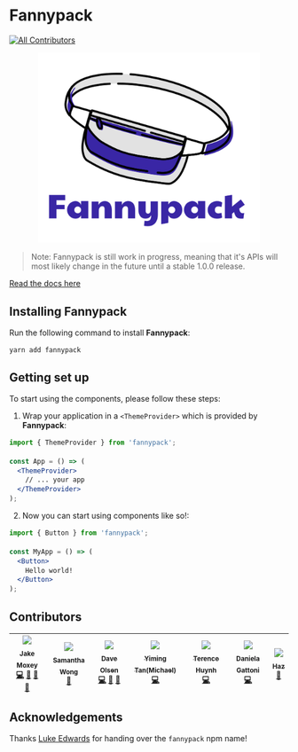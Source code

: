 # Fannypack
[![All Contributors](https://img.shields.io/badge/all_contributors-7-orange.svg?style=flat-square)](#contributors)

<p align="center"><img src="./fannypack.png" width="400px"></img></p>

> Note: Fannypack is still work in progress, meaning that it's APIs will most likely change in the future until a stable 1.0.0 release.

[Read the docs here](https://fannypack.style)

## Installing Fannypack

Run the following command to install **Fannypack**:

```curl
yarn add fannypack
```

## Getting set up

To start using the components, please follow these steps:

1. Wrap your application in a `<ThemeProvider>` which is provided by **Fannypack**:

```jsx
import { ThemeProvider } from 'fannypack';

const App = () => (
  <ThemeProvider>
    // ... your app
  </ThemeProvider>
);
```

2. Now you can start using components like so!:

```jsx
import { Button } from 'fannypack';

const MyApp = () => (
  <Button>
    Hello world!
  </Button>
);
```

## Contributors

<!-- ALL-CONTRIBUTORS-LIST:START - Do not remove or modify this section -->
<!-- prettier-ignore -->
| [<img src="https://avatars3.githubusercontent.com/u/7336481?v=4" width="100px;"/><br /><sub><b>Jake Moxey</b></sub>](https://jxom.io/)<br />[💻](https://github.com/jxom/fannypack/commits?author=jxom "Code") [📖](https://github.com/jxom/fannypack/commits?author=jxom "Documentation") [🤔](#ideas-jxom "Ideas, Planning, & Feedback") [👀](#review-jxom "Reviewed Pull Requests") | [<img src="https://avatars3.githubusercontent.com/u/19571028?v=4" width="100px;"/><br /><sub><b>Samantha Wong</b></sub>](https://shooting-unicorns.com)<br />[🤔](#ideas-samantha-wong "Ideas, Planning, & Feedback") | [<img src="https://avatars3.githubusercontent.com/u/10344370?v=4" width="100px;"/><br /><sub><b>Dave Olsen</b></sub>](http://daveolsen.com.au)<br />[💻](https://github.com/jxom/fannypack/commits?author=daveols "Code") [🤔](#ideas-daveols "Ideas, Planning, & Feedback") [👀](#review-daveols "Reviewed Pull Requests") | [<img src="https://avatars1.githubusercontent.com/u/8334897?v=4" width="100px;"/><br /><sub><b>Yiming Tan(Michael)</b></sub>](https://github.com/Michaeltym)<br />[💻](https://github.com/jxom/fannypack/commits?author=Michaeltym "Code") | [<img src="https://avatars1.githubusercontent.com/u/1747517?v=4" width="100px;"/><br /><sub><b>Terence Huynh</b></sub>](http://terencehuynh.com)<br />[💻](https://github.com/jxom/fannypack/commits?author=terencehuynh "Code") | [<img src="https://avatars2.githubusercontent.com/u/41710405?v=4" width="100px;"/><br /><sub><b>Daniela Gattoni</b></sub>](https://github.com/danielagattoni)<br />[💻](https://github.com/jxom/fannypack/commits?author=danielagattoni "Code") | [<img src="https://avatars3.githubusercontent.com/u/3068563?v=4" width="100px;"/><br /><sub><b>Haz</b></sub>](https://twitter.com/diegohaz)<br />[📖](https://github.com/jxom/fannypack/commits?author=diegohaz "Documentation") |
| :---: | :---: | :---: | :---: | :---: | :---: | :---: |
<!-- ALL-CONTRIBUTORS-LIST:END -->

## Acknowledgements

Thanks [Luke Edwards](https://twitter.com/lukeed05) for handing over the `fannypack` npm name!
